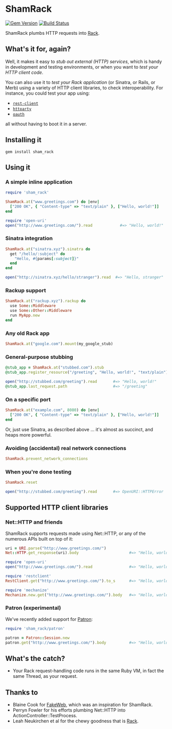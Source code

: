 ShamRack
========

[![Gem Version](https://badge.fury.io/rb/sham_rack.svg)](https://badge.fury.io/rb/sham_rack)
[![Build Status](https://travis-ci.org/mdub/sham_rack.svg?branch=master)](https://travis-ci.org/mdub/sham_rack)

ShamRack plumbs HTTP requests into [Rack][rack].

What's it for, again?
---------------------

Well, it makes it easy to _stub out external (HTTP) services_, which is handy in development and testing environments, or when you want to _test your HTTP client code_.

You can also use it to _test your Rack application_ (or Sinatra, or Rails, or Merb) using a variety of HTTP client libraries, to check interoperability. For instance, you could test your app using:

* [`rest-client`][rest-client]
* [`httparty`][httparty]
* [`oauth`][oauth]

all without having to boot it in a server.

Installing it
-------------

    gem install sham_rack

Using it
--------

### A simple inline application

```ruby
require 'sham_rack'

ShamRack.at("www.greetings.com") do |env|
  ["200 OK", { "Content-type" => "text/plain" }, ["Hello, world!"]]
end

require 'open-uri'
open("http://www.greetings.com/").read            #=> "Hello, world!"
```

### Sinatra integration

```ruby
ShamRack.at("sinatra.xyz").sinatra do
  get "/hello/:subject" do
    "Hello, #{params[:subject]}"
  end
end

open("http://sinatra.xyz/hello/stranger").read  #=> "Hello, stranger"
```
### Rackup support

```ruby
ShamRack.at("rackup.xyz").rackup do
  use Some::Middleware
  use Some::Other::Middleware
  run MyApp.new
end
```

### Any old Rack app

```ruby
ShamRack.at("google.com").mount(my_google_stub)
```

### General-purpose stubbing

```ruby
@stub_app = ShamRack.at("stubbed.com").stub
@stub_app.register_resource("/greeting", "Hello, world!", "text/plain")

open("http://stubbed.com/greeting").read       #=> "Hello, world!"
@stub_app.last_request.path                    #=> "/greeting"
```

### On a specific port

```ruby
ShamRack.at("example.com", 8080) do |env|
  ["200 OK", { "Content-type" => "text/plain" }, ["Hello, world!"]]
end
```

Or, just use Sinatra, as described above ... it's almost as succinct, and heaps more powerful.

### Avoiding (accidental) real network connections

```ruby
ShamRack.prevent_network_connections
```

### When you're done testing

```ruby
ShamRack.reset

open("http://stubbed.com/greeting").read       #=> OpenURI::HTTPError
```

Supported HTTP client libraries
-------------------------------

### Net::HTTP and friends

ShamRack supports requests made using Net::HTTP, or any of the numerous APIs built on top of it:

```ruby
uri = URI.parse("http://www.greetings.com/")
Net::HTTP.get_response(uri).body                      #=> "Hello, world!"

require 'open-uri'
open("http://www.greetings.com/").read                #=> "Hello, world!"

require 'restclient'
RestClient.get("http://www.greetings.com/").to_s      #=> "Hello, world!"

require 'mechanize'
Mechanize.new.get("http://www.greetings.com/").body   #=> "Hello, world!"
```

### Patron (experimental)

We've recently added support for [Patron][patron]:

```ruby
require 'sham_rack/patron'

patron = Patron::Session.new
patron.get("http://www.greetings.com/").body          #=> "Hello, world!"
```

What's the catch?
-----------------

* Your Rack request-handling code runs in the same Ruby VM, in fact the same Thread, as your request.

Thanks to
---------

* Blaine Cook for [FakeWeb][fakeweb], which was an inspiration for ShamRack.
* Perryn Fowler for his efforts plumbing Net::HTTP into ActionController::TestProcess.
* Leah Neukirchen et al for the chewy goodness that is [Rack][rack].

[rack]: http://github.com/rack/rack
[sinatra]: http://www.sinatrarb.com/
[rest-client]: https://github.com/adamwiggins/rest-client
[httparty]: https://github.com/jnunemaker/httparty
[oauth]: https://github.com/oauth-xx/oauth-ruby
[fakeweb]: https://github.com/chrisk/fakeweb
[mechanize]: https://github.com/sparklemotion/mechanize
[patron]: https://github.com/toland/Patron
